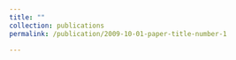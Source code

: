 ```yaml
---
title: ""
collection: publications
permalink: /publication/2009-10-01-paper-title-number-1

---
```

